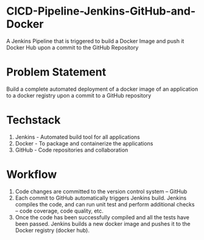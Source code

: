 # CICD-Pipeline-Jenkins-GitHub-and-Docker
A Jenkins Pipeline that is triggered to build a Docker Image and push it Docker Hub upon a commit to the GitHub Repository
# Problem Statement
Build a complete automated deployment of a docker image of an application to a docker registry upon a commit to a GitHub repository
# Techstack
1. Jenkins - Automated build tool for all applications
2. Docker - To package and containerize the applications
3. GitHub - Code repositories and collaboration
# Workflow
1. Code changes are committed to the version control system – GitHub
2. Each commit to GitHub automatically triggers Jenkins build. Jenkins compiles the code, and can run unit test and perform additional checks – code coverage, code quality, etc.
3. Once the code has been successfully compiled and all the tests have been passed. Jenkins builds a new docker image and pushes it to the Docker registry (docker hub).

